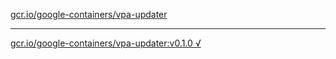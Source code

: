 [gcr.io/google-containers/vpa-updater](https://hub.docker.com/r/anjia0532/vpa-updater/tags/) 

----
[gcr.io/google-containers/vpa-updater:v0.1.0 √](https://hub.docker.com/r/anjia0532/google-containers.vpa-updater/tags/)

